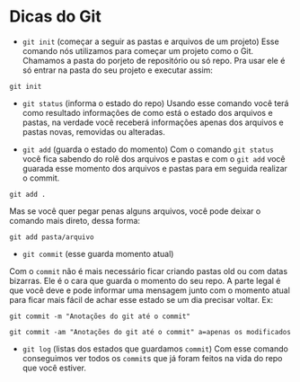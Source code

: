 
# Dicas do Git

- `git init` (começar a seguir as pastas e arquivos de um projeto)
Esse comando nós utilizamos para começar um projeto como o Git. Chamamos a pasta do porjeto de repositório ou só repo. Pra usar ele é só entrar na pasta do seu projeto e executar assim:

```
git init
```

- `git status` (informa o estado do repo)
Usando esse comando você terá como resultado informações de como está o estado dos arquivos e pastas, na verdade você receberá informações apenas dos arquivos e pastas novas, removidas ou alteradas.

- `git add` (guarda o estado do momento) Com o comando `git status` você fica sabendo do rolê dos arquivos e pastas e com o `git add` você guarada esse momento dos arquivos e pastas para em seguida realizar o commit.

```
git add .
```

Mas se você quer pegar penas alguns arquivos, você pode deixar o comando mais direto, dessa forma:

```
git add pasta/arquivo
```

- `git commit` (esse guarda momento atual)

Com o `commit` não é mais necessário ficar criando pastas old ou com datas bizarras. Ele é o cara que guarda o momento do seu repo. A parte legal é que você deve e pode informar uma mensagem junto com o momento atual para ficar mais fácil de achar esse estado se um dia precisar voltar. Ex:

```
git commit -m "Anotações do git até o commit"
```
```
git commit -am "Anotações do git até o commit" a=apenas os modificados
```

- `git log` (listas dos estados que guardamos `commit`)
Com esse comando conseguimos ver todos os `commit`s que já foram feitos na vida do repo que você estiver.

